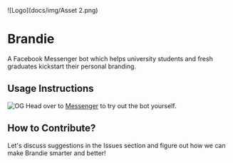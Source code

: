 ![Logo](docs/img/Asset 2.png)
# Brandie
A Facebook Messenger bot which helps university students and fresh graduates kickstart their personal branding.

## Usage Instructions
![OG](docs/img/og-image.png)
Head over to [Messenger](https://m.me/heybrandie) to try out the bot yourself.

## How to Contribute?
Let's discuss suggestions in the Issues section and figure out how we can make Brandie smarter and better!
